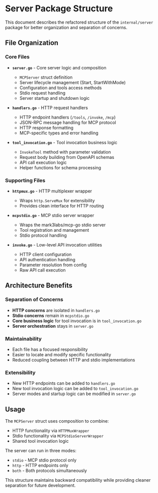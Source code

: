 # Server Package Structure

This document describes the refactored structure of the `internal/server` package for better organization and separation of concerns.

## File Organization

### Core Files

- **`server.go`** - Core server logic and composition
  - `MCPServer` struct definition
  - Server lifecycle management (Start, StartWithMode)
  - Configuration and tools access methods
  - Stdio request handling
  - Server startup and shutdown logic

- **`handlers.go`** - HTTP request handlers
  - HTTP endpoint handlers (`/tools`, `/invoke`, `/mcp`)
  - JSON-RPC message handling for MCP protocol
  - HTTP response formatting
  - MCP-specific types and error handling

- **`tool_invocation.go`** - Tool invocation business logic
  - `InvokeTool` method with parameter validation
  - Request body building from OpenAPI schemas
  - API call execution logic
  - Helper functions for schema processing

### Supporting Files

- **`httpmux.go`** - HTTP multiplexer wrapper
  - Wraps `http.ServeMux` for extensibility
  - Provides clean interface for HTTP routing

- **`mcpstdio.go`** - MCP stdio server wrapper
  - Wraps the mark3labs/mcp-go stdio server
  - Tool registration and management
  - Stdio protocol handling

- **`invoke.go`** - Low-level API invocation utilities
  - HTTP client configuration
  - API authentication handling
  - Parameter resolution from config
  - Raw API call execution

## Architecture Benefits

### Separation of Concerns
- **HTTP concerns** are isolated in `handlers.go`
- **Stdio concerns** remain in `mcpstdio.go` 
- **Core business logic** for tool invocation is in `tool_invocation.go`
- **Server orchestration** stays in `server.go`

### Maintainability
- Each file has a focused responsibility
- Easier to locate and modify specific functionality
- Reduced coupling between HTTP and stdio implementations

### Extensibility
- New HTTP endpoints can be added to `handlers.go`
- New tool invocation logic can be added to `tool_invocation.go`
- Server modes and startup logic can be modified in `server.go`

## Usage

The `MCPServer` struct uses composition to combine:
- HTTP functionality via `HTTPMuxWrapper`
- Stdio functionality via `MCPStdioServerWrapper`
- Shared tool invocation logic

The server can run in three modes:
- `stdio` - MCP stdio protocol only
- `http` - HTTP endpoints only  
- `both` - Both protocols simultaneously

This structure maintains backward compatibility while providing cleaner separation for future development.
